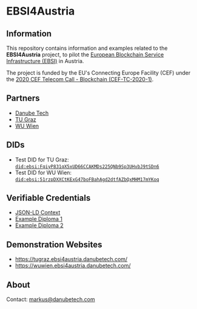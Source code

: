 # EBSI4Austria

## Information

This repository contains information and examples related to the **EBSI4Austria** project, to pilot the [European Blockchain Service Infrastructure (EBSI)](https://ec.europa.eu/cefdigital/wiki/display/CEFDIGITAL/EBSI) in Austria.

The project is funded by the EU's Connecting Europe Facility (CEF) under the [2020 CEF Telecom Call - Blockchain (CEF-TC-2020-1)](https://ec.europa.eu/inea/en/connecting-europe-facility/cef-telecom/apply-funding/2020-cef-telecom-calls-proposals).

## Partners

* [Danube Tech](https://danubetech.com/)
* [TU Graz](https://www.tugraz.at/)
* [WU Wien](https://www.wu.ac.at/)

## DIDs

* Test DID for TU Graz: [`did:ebsi:FqiyP831qX5xUD66CCAKMDs225QNb9Sp3UHvbJ9tSDn6`](https://dev.uniresolver.io/#did:ebsi:FqiyP831qX5xUD66CCAKMDs225QNb9Sp3UHvbJ9tSDn6)
* Test DID for WU Wien: [`did:ebsi:51rzpDXXCtKExG47boFBahAgd2dtfAZbQxMHM17mYKoq`](https://dev.uniresolver.io/#did:ebsi:51rzpDXXCtKExG47boFBahAgd2dtfAZbQxMHM17mYKoq)

## Verifiable Credentials

* [JSON-LD Context](https://github.com/danubetech/ebsi4austria-examples/blob/main/context/essif-schemas-vc-2020-v1.jsonld)
* [Example Diploma 1](https://github.com/danubetech/ebsi4austria-examples/blob/main/verifiablecredentials/diploma-tu-graz.jsonld)
* [Example Diploma 2](https://github.com/danubetech/ebsi4austria-examples/blob/main/verifiablecredentials/diploma-wu-wien.jsonld)

## Demonstration Websites

* https://tugraz.ebsi4austria.danubetech.com/
* https://wuwien.ebsi4austria.danubetech.com/

## About

Contact: markus@danubetech.com
